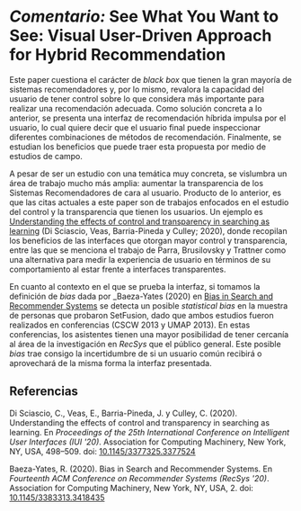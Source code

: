 # _Comentario:_ See What You Want to See: Visual User-Driven Approach for Hybrid Recommendation

Este paper cuestiona el carácter de _black box_ que tienen la gran mayoría de sistemas recomendadores y, por lo mismo, revalora la capacidad del usuario de tener control sobre lo que considera más importante para realizar una recomendación adecuada. Como solución concreta a lo anterior, se presenta una interfaz de recomendación híbrida impulsa por el usuario, lo cual quiere decir que el usuario final puede inspeccionar diferentes combinaciones de métodos de recomendación. Finalmente, se estudian los beneficios que puede traer esta propuesta por medio de estudios de campo.

A pesar de ser un estudio con una temática muy concreta, se vislumbra un área de trabajo mucho más amplia: aumentar la transparencia de los Sistemas Recomendadores de cara al usuario. Producto de lo anterior, es que las citas actuales a este paper son de trabajos enfocados en el estudio del control y la transparencia que tienen los usuarios. Un ejemplo es [Understanding the effects of control and transparency in searching as learning](https://dl.acm.org/doi/abs/10.1145/3377325.3377524) (Di Sciascio, Veas, Barria-Pineda y Culley; 2020), donde recopilan los beneficios de las interfaces que otorgan mayor control y transparencia, entre las que se menciona el trabajo de Parra, Brusilovsky y Trattner como una alternativa para medir la experiencia de usuario en términos de su comportamiento al estar frente a interfaces transparentes.

En cuanto al contexto en el que se prueba la interfaz, si tomamos la definición de _bias_ dada por _Baeza-Yates (2020) en [Bias in Search and Recommender Systems](https://dl.acm.org/doi/abs/10.1145/3383313.3418435) se detecta un posible _statistical bias_ en la muestra de personas que probaron SetFusion, dado que ambos estudios fueron realizados en conferencias (CSCW 2013 y UMAP 2013). En estas conferencias, los asistentes tienen una mayor posibilidad de tener cercanía al área de la investigación en _RecSys_ que el público general. Este posible _bias_ trae consigo la incertidumbre de si un usuario común recibirá o aprovechará de la misma forma la interfaz presentada.




## Referencias

Di Sciascio, C., Veas, E., Barria-Pineda, J. y Culley, C. (2020). Understanding the effects of control and transparency in searching as learning. En _Proceedings of the 25th International Conference on Intelligent User Interfaces (IUI '20)_. Association for Computing Machinery, New York, NY, USA, 498–509. doi: [10.1145/3377325.3377524](https://doi.org/10.1145/3377325.3377524)

Baeza-Yates, R. (2020). Bias in Search and Recommender Systems. En _Fourteenth ACM Conference on Recommender Systems (RecSys '20)_. Association for Computing Machinery, New York, NY, USA, 2. doi: [10.1145/3383313.3418435](https://doi.org/10.1145/3383313.3418435)